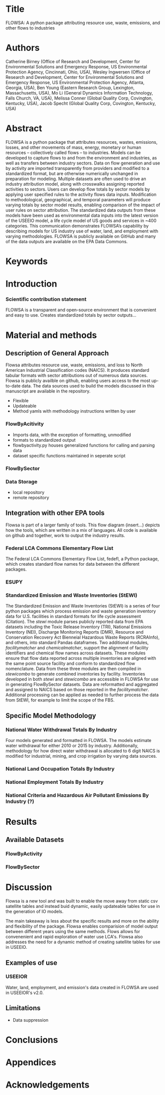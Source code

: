 # Title
FLOWSA: A python package attributing resource use, waste, emissions, and other flows to industries

# Authors
Catherine Birney (Office of Research and Development, Center for Environmental Solutions and Emergency Response, US Environmental Protection Agency, Cincinnati, Ohio, USA), Wesley Ingwersen (Office of Research and Development, Center for Environmental Solutions and Emergency Response, US Environmental Protection Agency, Atlanta, Georgia, USA), Ben Young (Eastern Research Group, Lexington, Massachusetts, USA), Mo Li (General Dynamics Information Technology, Falls Church, VA, USA), Melissa Conner (Global Quality Corp, Covington, Kentucky, USA), Jacob Specht (Global Quality Corp, Covington, Kentucky, USA)

# Abstract
FLOWSA is a python package that attributes resources, wastes, emissions, losses, and other movements of mass, energy, monetary or human resources – collectively called flows – to industries. Models can be developed to capture flows to and from the environment and industries, as well as transfers between industry sectors. Data on flow generation and use by activity are imported transparently from providers and modified to a standardized format, but are otherwise numerically unchanged in preparation for modeling. Multiple datasets are often used to drive an industry attribution model, along with crosswalks assigning reported activities to sectors. Users can develop flow totals by sector models by applying user specified rules to the activity flows data inputs. Modification to methodological, geographical, and temporal parameters will produce varying totals by sector model results, enabling comparison of the impact of user rules on sector attribution. The standardized data outputs from these models have been used as environmental data inputs into the latest version of the USEEIO model, a life cycle model of US goods and services in ~400 categories. This communication demonstrates FLOWSA’s capability by describing models for US industry use of water, land, and employment with varying methodologies. FLOWSA is publicly available on GitHub and many of the data outputs are available on the EPA Data Commons.

# Keywords

# Introduction

### Scientific contribution statement
FLOWSA is a transparent and open-source environment that is convenient and easy to use. Creates standardized totals by sector outputs...


# Material and methods

## Description of General Approach
Flowsa attributes resource use, waste, emissions, and loss to North American Industrial Classification codes (NAICS). It produces standard tabular formats with sector attributions out of numerous data sources. Flowsa is publicly availble on github, enabling users access to the most up-to-date data. The data sources used to build the models discussed in this manuscript are available in the repository.
  - Flexible
  - Updateable
  - Method yamls with methodology instructions written by user

### FlowByAcitivity
  - Imports data, with the exception of formatting, unmodified
  - formats to standardized output
  - flowbyactivity.py houses generalized functions for calling and parsing data
  - dataset specific functions maintained in seperate script

### FlowBySector

### Data Storage
  - local repository
  - remote repository

## Integration with other EPA tools
Flowsa is part of a larger family of tools. This flow diagram (insert...) depicts how the tools, which are written in a mix of languages. All code is available on github and together, work to output the industry results.

### Federal LCA Commons Elementary Flow List
The Federal LCA Commons Elementary Flow List, fedefl, a Python package, which creates standard flow names for data between the different packages.
  
### ESUPY

### Standardized Emission and Waste Inventories (StEWI)
The Standardized Emission and Waste Inventories (StEWI) is a series of four python packages which process emission and waste generation inventory data for U.S. facilities in standard formats for life cycle assessment (Citation).
The _stewi_ module parses publicly reported data from EPA datasets including the Toxic Release Inventory (TRI), National Emissions Inventory (NEI), Discharge Monitoring Reports (DMR), Resource and Conservation Recovery Act Bienneial Hazardous Waste Reports (RCRAInfo), and others, into standard Pandas dataframes.
Two additional modules, _facilitymatcher_ and _chemicalmatcher_, support the alignment of facility identifiers and chemical flow names across datasets. These modules ensure that flow data reported across multiple inventories are aligned with the same point source facility and conform to standardized flow nomenclature.
Data from these three modules are then compiled in _stewicombo_ to generate combined inventories by facility.
Inventories developed in both _stewi_ and _stewicombo_ are accessible in FLOWSA for use in generating FlowBySector datasets. Data are reformatted and aggregated and assigned to NAICS based on those reported in the _facilitymatcher_. Additional processing can be applied as needed to further process the data from StEWI, for example to limit the scope of the FBS.


## Specific Model Methodology

### National Water Withdrawal Totals By Industry
Four models generated and formatted in FLOWSA. The models estimate water withdrawal for either 2010 or 2015 by industry. Additionally, methodology for how direct water withdrawal is allocated to 6 digit NAICS is modified for industrial, mining, and crop irrigation by varying data sources.

### National Land Occupation Totals By Industry

### National Employment Totals By Industry

### National Criteria and Hazardous Air Pollutant Emissions By Industry (?)


# Results

## Available Datasets
### FlowByActivity
### FlowBySector

# Discussion

Flowsa is a new tool and was built to enable the move away from static csv satellite tables and instead buid dynamic, easily updateable tables for use in the generation of IO models.

The main takeaway is less about the specific results and more on the ability and flexibility of the package. Flowsa enables comparision of model output between different years using the same methods. Flows allows for convenenient and rapid exploration of water use LCA's. Flowsa also addresses the need for a dynamic method of creating satellite tables for use in USEEIO.

## Examples of use

### USEEIOR
Water, land, employment, and emission's data created in FLOWSA are used in USEEIOR's v2.0.

## Limitations
  - Data suppression

# Conclusions

# Appendices

# Acknowledgements





